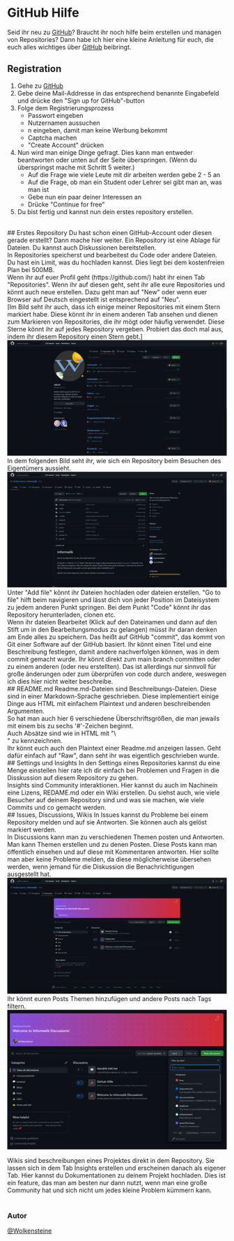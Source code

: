 # GitHub Hilfe
Seid ihr neu zu [GitHub](https://github.com)? Braucht ihr noch hilfe beim erstellen und managen von Repositories? Dann habe ich hier eine kleine Anleitung für euch, die euch alles wichtiges über [GitHub](https://github.com) beibringt.<br>

## Registration

1. Gehe zu [GitHub](https://github.com)<br>
2. Gebe deine Mail-Addresse in das entsprechend benannte Eingabefeld und drücke den "Sign up for GitHub"-button<br>
3. Folge dem Registrierungsprozess<br>
	- Passwort eingeben<br>
	- Nutzernamen aussuchen<br>
	- n eingeben, damit man keine Werbung bekommt<br>
	- Captcha machen<br>
	- "Create Account" drücken<br>
4. Nun wird man einige Dinge gefragt. Dies kann man entweder beantworten oder unten auf der Seite überspringen. (Wenn du überspringst mache mit Schritt 5 weiter.)<br>
	- Auf die Frage wie viele Leute mit dir arbeiten werden gebe 2 - 5 an<br>
	- Auf die Frage, ob man ein Student oder Lehrer sei gibt man an, was man ist<br>
	- Gebe nun ein paar deiner Interessen an<br>
	- Drücke "Continue for free"<br>
5. Du bist fertig und kannst nun dein erstes repository erstellen.
<br>
## Erstes Repository
Du hast schon einen GitHub-Account oder diesen gerade erstellt? Dann mache hier weiter. Ein Repository ist eine Ablage für Dateien. Du kannst auch Diskussionen bereitstellen. <br>
In Repositories speicherst und bearbeitest du Code oder andere Dateien. Du hast ein Limit, was du hochladen kannst. Dies liegt bei dem kostenfreien Plan bei 500MB. <br>
Wenn ihr auf euer Profil geht (https://github.com/<euer Benutzername>) habt ihr einen Tab "Repositories". Wenn ihr auf diesen geht, seht ihr alle eure Repositories und könnt auch neue erstellen. Dazu geht man auf "New" oder wenn euer Browser auf Deutsch eingestellt ist entsprechend auf "Neu".<br>
[Im Bild seht ihr auch, dass ich einige meiner Repositories mit einem Stern markiert habe. Diese könnt ihr in einem anderen Tab ansehen und dienen zum Markieren von Repositories, die ihr mögt oder häufig verwendet. Diese Sterne könnt ihr auf jedes Repository vergeben. Probiert das doch mal aus, indem ihr diesem Repository einen Stern gebt.]
<div align="center">
	<img src="https://github.com/Wolkensteine/Informatik/blob/main/Recourses/GitHub/Screenshot_20221105_143825.png" alt="Bild" \>
</div>
In dem folgenden Bild seht ihr, wie sich ein Repository beim Besuchen des Eigentümers aussieht. 
<div align="center">
        <img src="https://github.com/Wolkensteine/Informatik/blob/main/Recourses/GitHub/Screenshot_20221105_144852.png" alt="Bild" \>
</div>
Unter "Add file" könnt ihr Dateien hochladen oder dateien erstellen. "Go to file" hilft beim navigieren und lässt dich von jeder Position im Dateisystem zu jedem anderen Punkt springen. Bei dem Punkt "Code" könnt ihr das Repository herunterladen, clonen etc. <br>
Wenn ihr dateien Bearbeitet (Klick auf den Dateinamen und dann auf den Stift um in den Bearbeitungsmodus zu gelangen) müsst ihr daran denken am Ende alles zu speichern. Das heißt auf GitHub "commit", das kommt von Git einer Software auf der GitHub basiert. Ihr könnt einen Titel und eine Beschreibung festlegen, damit andere nachverfolgen können, was in dem commit gemacht wurde. Ihr könnt direkt zum main branch committen oder zu einem anderen (oder neu erstellten). Das ist allerdings nur sinnvoll für große änderungen oder zum überprüfen von code durch andere, weswegen ich dies hier nicht weiter beschreibe.
<br>	
## README.md
Readme.md-Dateien sind Beschreibungs-Dateien. Diese sind in einer Markdown-Sprache geschrieben. Diese implementiert einige Dinge aus HTML mit einfachem Plaintext und anderen beschreibenden Argumenten.<br>
So hat man auch hier 6 verschiedene Überschriftsgrößen, die man jewails mit einem bis zu sechs '#'-Zeichen beginnt.<br>
Auch Absätze sind wie in HTML mit "\<br>" zu kennzeichnen.<br>
Ihr könnt euch auch den Plaintext einer Readme.md anzeigen lassen. Geht dafür einfach auf "Raw", dann seht ihr was eigentlich geschrieben wurde.
<br>
## Settings und Insights
In den Settings eines Repositories kannst du eine Menge einstellen hier rate ich dir einfach bei Problemen und Fragen in die Disskussion auf diesem Repository zu gehen.<br>
Insights sind Community interaktionen. Hier kannst du auch im Nachinein eine Lizens, REDAME.md oder ein Wiki erstellen. Du siehst auch, wie viele Besucher auf deinem Repository sind und was sie machen, wie viele Commits und co gemacht werden. 
<br>
## Issues, Discussions, Wikis
In Issues kannst du Probleme bei einem Repository melden und auf sie Antworten. Sie können auch als gelöst markiert werden.<br>
In Discussions kann man zu verschiedenen Themen posten und Antworten. Man kann Themen erstellen und zu denen Posten. Diese Posts kann man öffentlich einsehen und auf diese mit Kommentaren antworten. Hier sollte man aber keine Probleme melden, da diese möglicherweise übersehen werden, wenn jemand für die Diskussion die Benachrichtigungen ausgestellt hat.<br>
<div align="center">
        <img src="https://github.com/Wolkensteine/Informatik/blob/main/Recourses/GitHub/Screenshot_20221105_145905.png" alt="Bild" \>
</div>
Ihr könnt euren Posts Themen hinzufügen und andere Posts nach Tags filtern.
<div align="center">
	<img src="https://github.com/Wolkensteine/Informatik/blob/main/Recourses/GitHub/Screenshot_20221105_150245.png" alt="Bild"\>	
</div>
	
Wikis sind beschreibungen eines Projektes direkt in dem Repository. Sie lassen sich in dem Tab Insights erstellen und erscheinen danach als eigener Tab. Hier kannst du Dokumentationen zu deinem Projekt hochladen. Dies ist ein feature, das man am besten nur dann nutzt, wenn man eine große Community hat und sich nicht um jedes kleine Problem kümmern kann.
<br><br>
### Autor
[@Wolkensteine](https://github.com/Wolkensteine)
